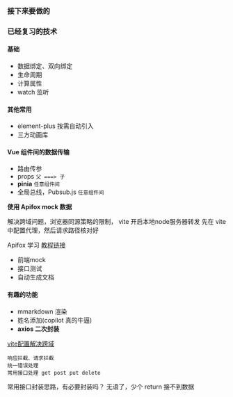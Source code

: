 
### 接下来要做的

### 已经复习的技术

#### 基础

- 数据绑定、双向绑定
- 生命周期
- 计算属性
- watch 监听

#### 其他常用

- element-plus 按需自动引入
- 三方动画库

#### Vue 组件间的数据传输

- 路由传参
- props `父 ===> 子`
- **pinia** `任意组件间`
- 全局总线，Pubsub.js `任意组件间`

**使用 Apifox mock 数据**

解决跨域问题，浏览器同源策略的限制，
vite 开启本地node服务器转发
先在 vite 中配置代理，然后请求路径核对好

Apifox 学习
[教程链接](https://www.bilibili.com/video/BV1ae4y1y7bf)

- 前端mock
- 接口测试
- 自动生成文档

#### 有趣的功能

- mmarkdown 渲染
- 姓名添加(copilot 真的牛逼)
- **axios 二次封装**

[vite配置解决跨域](https://cn.vitejs.dev/config/server-options.html)

```text
响应拦截、请求拦截
统一错误处理
常用接口处理 get post put delete
```

常用接口封装思路，有必要封装吗？
无语了，少个 return 接不到数据
